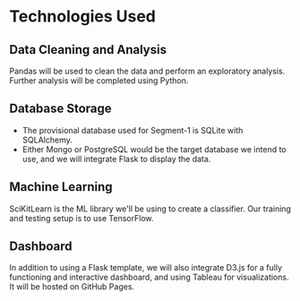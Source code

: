 # Technologies Used
## Data Cleaning and Analysis
Pandas will be used to clean the data and perform an exploratory analysis. Further analysis will be completed using Python.

## Database Storage
* The provisional database used for Segment-1 is SQLite with SQLAlchemy.
* Either Mongo or PostgreSQL would be the target database we intend to use, and we will integrate Flask to display the data.

## Machine Learning
SciKitLearn is the ML library we'll be using to create a classifier. Our training and testing setup is to use TensorFlow.

## Dashboard
In addition to using a Flask template, we will also integrate D3.js for a fully functioning and interactive dashboard, and using Tableau for visualizations. It will be hosted on GitHub Pages.
